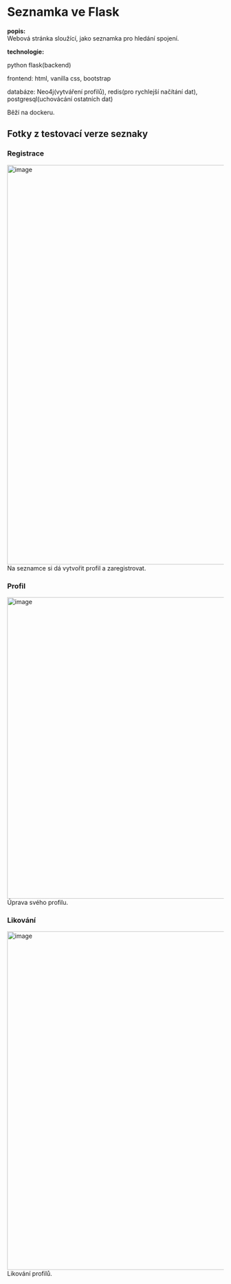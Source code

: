 # Seznamka ve Flask

**popis:**\
Webová stránka sloužící, jako seznamka pro hledání spojení.

**technologie:**

python flask(backend)

frontend: html, vanilla css, bootstrap

databáze:  Neo4j(vytváření profilů), redis(pro rychlejší načítání dat), postgresql(uchovácání ostatních dat)

Běží na dockeru.

## Fotky z testovací verze seznaky
### Registrace
<img width="1881" height="929" alt="image" src="https://github.com/user-attachments/assets/96bd4363-e835-48d5-959a-a2f848a0394a" />
Na seznamce si dá vytvořit profil a zaregistrovat.

### Profil
<img width="1903" height="701" alt="image" src="https://github.com/user-attachments/assets/08a52261-84a0-4c4e-a299-d9bed512ed82" />
Úprava svého profilu.

### Likování
<img width="1895" height="787" alt="image" src="https://github.com/user-attachments/assets/06bf27ca-1cf1-4102-a6d8-5bc4b4ade2a9" />
Likování profilů.

